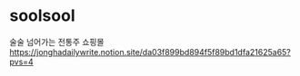 # soolsool
술술 넘어가는 전통주 쇼핑몰
https://jonghadailywrite.notion.site/da03f899bd894f5f89bd1dfa21625a65?pvs=4
